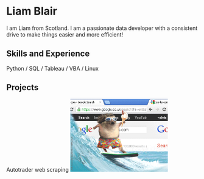 # Liam Blair

I am Liam from Scotland. I am a passionate data developer with a consistent drive to make things easier and more efficient!

## Skills and Experience
Python / SQL / Tableau / VBA / Linux

## Projects

Autotrader web scraping
<img src="https://github.com/liamjblair/liamjblair/blob/main/giphy.gif" width="256"/>
